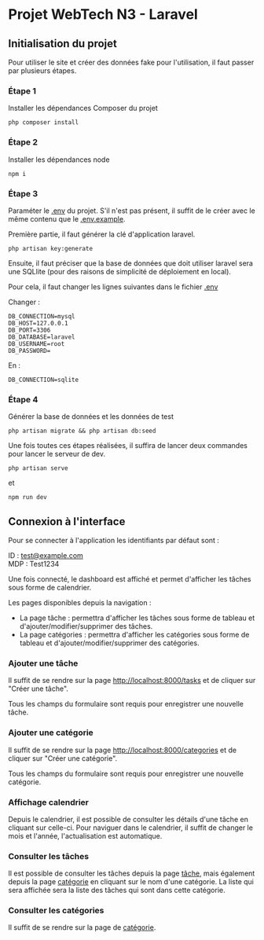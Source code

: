 # Projet WebTech N3 - Laravel

## Initialisation du projet

Pour utiliser le site et créer des données fake pour l'utilisation, il faut passer par plusieurs étapes.

### Étape 1

Installer les dépendances Composer du projet

```shell
php composer install
```

### Étape 2

Installer les dépendances node

```shell
npm i
```

### Étape 3

Paraméter le [.env](.env) du projet. S'il n'est pas présent, il suffit de le créer avec le même contenu que
le [.env.example](.env.example).

Première partie, il faut générer la clé d'application laravel.

```shell
php artisan key:generate
```

Ensuite, il faut préciser que la base de données que doit utiliser laravel sera une SQLlite (pour des raisons de
simplicité de déploiement en local).

Pour cela, il faut changer les lignes suivantes dans le fichier [.env](.env)

Changer :

```shell
DB_CONNECTION=mysql
DB_HOST=127.0.0.1
DB_PORT=3306
DB_DATABASE=laravel
DB_USERNAME=root
DB_PASSWORD=
```

En :

```shell
DB_CONNECTION=sqlite
```

### Étape 4

Générer la base de données et les données de test

```shell
php artisan migrate && php artisan db:seed
```

Une fois toutes ces étapes réalisées, il suffira de lancer deux commandes pour lancer le serveur de dev.

```shell
php artisan serve
```

et

```shell
npm run dev
```

## Connexion à l'interface

Pour se connecter à l'application les identifiants par défaut sont :

ID : test@example.com <br/>
MDP : Test1234

Une fois connecté, le dashboard est affiché et permet d'afficher les tâches sous forme de calendrier.

Les pages disponibles depuis la navigation :

- La page tâche : permettra d'afficher les tâches sous forme de tableau et d'ajouter/modifier/supprimer des tâches.
- La page catégories : permettra d'afficher les catégories sous forme de tableau et d'ajouter/modifier/supprimer des
  catégories.

### Ajouter une tâche

Il suffit de se rendre sur la page [http://localhost:8000/tasks](http://localhost:8000/tasks) et de cliquer sur "Créer
une tâche".

Tous les champs du formulaire sont requis pour enregistrer une nouvelle tâche.

### Ajouter une catégorie

Il suffit de se rendre sur la page [http://localhost:8000/categories](http://localhost:8000/categories) et de cliquer
sur "Créer
une catégorie".

Tous les champs du formulaire sont requis pour enregistrer une nouvelle catégorie.

### Affichage calendrier

Depuis le calendrier, il est possible de consulter les détails d'une tâche en cliquant sur celle-ci.
Pour naviguer dans le calendrier, il suffit de changer le mois et l'année, l'actualisation est automatique.

### Consulter les tâches

Il est possible de consulter les tâches depuis la page [tâche](http://localhost:8000/tasks), mais également depuis la
page [catégorie](http://localhost:8000/categories) en cliquant
sur le nom d'une catégorie. La liste qui sera affichée sera la liste des tâches qui sont dans cette catégorie.

### Consulter les catégories

Il suffit de se rendre sur la page de [catégorie](http://localhost:8000/categories).
